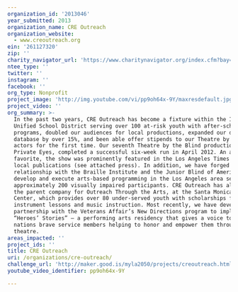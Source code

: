 ```yaml
---
organization_id: '2013046'
year_submitted: 2013
organization_name: CRE Outreach
organization_website:
  - www.creoutreach.org
ein: '261127320'
zip: ''
charity_navigator_url: 'https://www.charitynavigator.org/index.cfm?bay=search.profile&ein=261127320'
ntee_type: ''
twitter: ''
instagram: ''
facebook: ''
org_type: Nonprofit
project_image: 'http://img.youtube.com/vi/pp9oh64x-9Y/maxresdefault.jpg'
project_video: ''
org_summary: >-
  In the past two years, CRE Outreach has become a fixture within the Inglewood
  Unified School District serving over 100 at-risk youth with after-school
  programs, doubled our audiences for local productions, expanded our donor
  database by over 15%, and been able offer stipends to our Theatre by the Blind
  actors for the first time. Our seventh Theatre by the Blind production,
  Private Eyes, completed a successful six-week run in April 2012. An audience
  favorite, the show was prominently featured in the Los Angeles Times and other
  local publications (see attached press). In addition, we have forged a strong
  relationship with the Braille Institute and the Junior Blind of America to
  develop and execute arts-based programming in the Los Angeles area serving
  approximately 200 visually impaired participants. CRE Outreach has also become
  the parent company for Outreach Through the Arts, at the Santa Monica Music
  Center, which provides over 80 under-served youth with scholarships for
  instrument lessons and music instruction. Most recently, we have developed a
  partnership with the Veterans Affair’s New Directions program to implement
  “Heroes’ Stories” — a performing arts residency that gives a voice to our
  nations brave service members helping to honor and empower them through
  theatre.
areas_impacted: ''
project_ids: ''
title: CRE Outreach
uri: /organizations/cre-outreach/
challenge_url: 'http://maker.good.is/myla2050/projects/creoutreach.html'
youtube_video_identifier: pp9oh64x-9Y

---
```

